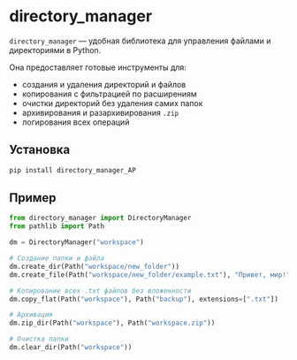 # directory_manager

`directory_manager` — удобная библиотека для управления файлами и директориями в Python.

Она предоставляет готовые инструменты для:
- создания и удаления директорий и файлов
- копирования с фильтрацией по расширениям
- очистки директорий без удаления самих папок
- архивирования и разархивирования `.zip`
- логирования всех операций

## Установка
```bash
pip install directory_manager_AP
```

## Пример
```python
from directory_manager import DirectoryManager
from pathlib import Path

dm = DirectoryManager("workspace")

# Создание папки и файла
dm.create_dir(Path("workspace/new_folder"))
dm.create_file(Path("workspace/new_folder/example.txt"), "Привет, мир!")

# Копирование всех .txt файлов без вложенности
dm.copy_flat(Path("workspace"), Path("backup"), extensions=[".txt"])

# Архивация
dm.zip_dir(Path("workspace"), Path("workspace.zip"))

# Очистка папки
dm.clear_dir(Path("workspace"))
```